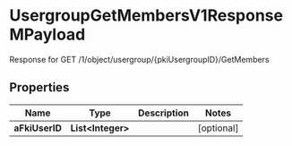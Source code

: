 

# UsergroupGetMembersV1ResponseMPayload

Response for GET /1/object/usergroup/{pkiUsergroupID}/GetMembers

## Properties

| Name | Type | Description | Notes |
|------------ | ------------- | ------------- | -------------|
|**aFkiUserID** | **List&lt;Integer&gt;** |  |  [optional] |



